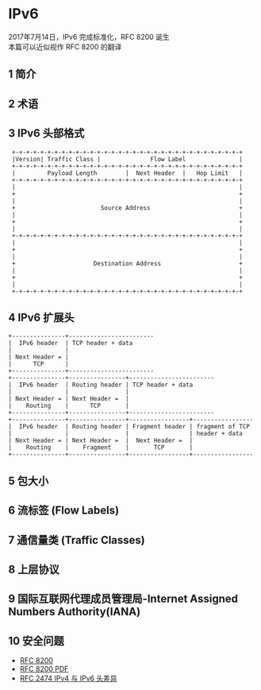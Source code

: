 # IPv6

2017年7月14日，IPv6 完成标准化，RFC 8200 诞生  
本篇可以近似视作 RFC 8200 的翻译

## 1 简介

## 2 术语

## 3 IPv6 头部格式

```
 +-+-+-+-+-+-+-+-+-+-+-+-+-+-+-+-+-+-+-+-+-+-+-+-+-+-+-+-+-+-+-+-+
 |Version| Traffic Class |              Flow Label               |
 +-+-+-+-+-+-+-+-+-+-+-+-+-+-+-+-+-+-+-+-+-+-+-+-+-+-+-+-+-+-+-+-+
 |         Payload Length        |  Next Header  |   Hop Limit   |
 +-+-+-+-+-+-+-+-+-+-+-+-+-+-+-+-+-+-+-+-+-+-+-+-+-+-+-+-+-+-+-+-+
 |                                                               |
 +                                                               +
 |                                                               |
 +                        Source Address                         +
 |                                                               |
 +                                                               +
 |                                                               |
 +-+-+-+-+-+-+-+-+-+-+-+-+-+-+-+-+-+-+-+-+-+-+-+-+-+-+-+-+-+-+-+-+
 |                                                               |
 +                                                               +
 |                                                               |
 +                      Destination Address                      +
 |                                                               |
 +                                                               +
 |                                                               |
 +-+-+-+-+-+-+-+-+-+-+-+-+-+-+-+-+-+-+-+-+-+-+-+-+-+-+-+-+-+-+-+-+

```

## 4 IPv6 扩展头

```
+---------------+------------------------
|  IPv6 header  | TCP header + data
|               |
| Next Header = |
|      TCP      |
+---------------+------------------------
+---------------+----------------+------------------------
|  IPv6 header  | Routing header | TCP header + data
|               |                |
| Next Header = | Next Header =  |
|    Routing    |      TCP       |
+---------------+----------------+------------------------
+---------------+----------------+-----------------+-----------------
|  IPv6 header  | Routing header | Fragment header | fragment of TCP
|               |                |                 | header + data
| Next Header = | Next Header =  |  Next Header =  |
|    Routing    |    Fragment    |       TCP       |
+---------------+----------------+-----------------+-----------------
```

## 5 包大小

## 6 流标签 (Flow Labels)

## 7 通信量类 (Traffic Classes)

## 8 上层协议

## 9 国际互联网代理成员管理局-Internet Assigned Numbers Authority(IANA)

## 10 安全问题



- [RFC 8200](https://tools.ietf.org/html/rfc8200) 
- [RFC 8200 PDF](http://www.rfc-editor.org/rfc/pdfrfc/rfc8200.txt.pdf) 
- [RFC 2474 IPv4 与 IPv6 头差异](https://tools.ietf.org/html/rfc2474)
